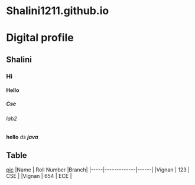 # Shalini1211.github.io
# Digital profile
## Shalini
### Hi
#### Hello
##### Cse
###### lab2
**hello**
*ds*
***java***
## Table
[pic](https://i.pinimg.com/originals/26/86/b5/2686b53f79adc176a15320dbc57c58a3.jpg)
|Name | Roll Number |Branch|
|-----|-------------|------|
|Vignan | 123 | CSE |
|Vignan | 654 | ECE |
